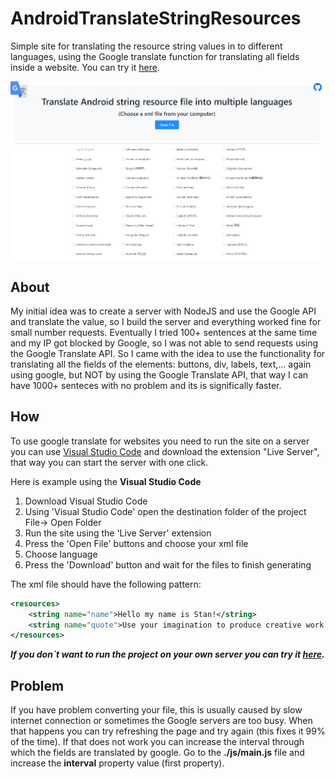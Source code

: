 # AndroidTranslateStringResources
Simple site for translating the resource string values in to different languages, using the Google translate function for translating all fields inside a website. You can try it [here](https://slaviboy.github.io/AndroidTranslateStringResources/).
 
<p align="center">
    <img src="screens/1.png" alt="Image"   />
</p>
 
## About
My initial idea was to create a server with NodeJS and use the Google API and translate the value, so I build the server and everything worked fine for small number requests. Eventually I tried 100+ sentences at the same time and my IP got blocked by Google, so I was not able to send requests using the Google Translate API. So I came with the idea to use the functionality for translating all the fields of the elements: buttons, div, labels, text,... again using google, but NOT by using the Google Translate API, that way I can have 1000+ senteces with no problem and its is significally faster. 


## How
To use google translate for websites you need to run the site on a server you can use [Visual Studio Code](https://code.visualstudio.com/) and download the extension "Live Server", that way you can start the server with one click.

Here is example using the **Visual Studio Code**
1. Download Visual Studio Code
2. Using 'Visual Studio Code' open the destination folder of the project File-> Open Folder
3. Run the site using the 'Live Server' extension
4. Press the 'Open File' buttons and choose your xml file
5. Choose language
6. Press the 'Download' button and wait for the files to finish generating

The xml file should have the following pattern:
```xml
<resources>
    <string name="name">Hello my name is Stan!</string>
    <string name="quote">Use your imagination to produce creative work and solve problems.</string>
</resources>
```
***If you don`t want to run the project on your own server you can try it [here](https://ducanh3005.github.io/AndroidTranslateStringResources/).***

## Problem
If you have problem converting your file, this is usually caused by slow internet connection or sometimes the Google servers are too busy. When that happens you can try refreshing the page and try again (this fixes it 99% of the time). If that does not work you can increase the interval through which the fields are translated by google. Go to the **./js/main.js** file and increase the **interval** property value (first property).
